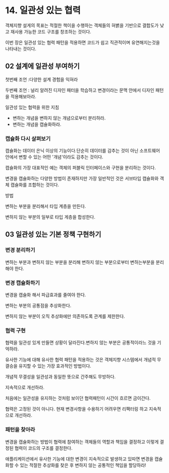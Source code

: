# 14. 일관성 있는 협력



객체지향 설게의 목표는 적절한 책이을 수행하는 객체들의 혀볅을 기반으로 결합도가 낮고 재사용 가능한 코드 구조를 창조하는 것이다.

이번 장은 일관성 있는 협력 패턴을 적용하면 코드가 쉽고 직관적이며 유연해지는것을 나타내는 것이다.



## 02 설계에 일관성 부여하기



첫번째 조언 :다양한 설계 경험을 익혀라

두번째 조언 : 널리 알려진 디자인 패터을 학습하고 변경이라는 문맥 안에서 디자인 패턴을 적용해보아라.





일관성 있는 협력을 위한 지침 

- 변하는 개념을 변하지 않는 개념으로부터 분리하라.
- 변하는 개념을 캡슐화하라.



### 캡슐화 다시 살펴보기



캡슐화는 데이터 은닉 이상의 기능이다.단순히 데이터를 감추는 것이 아닌 소프트웨어 안에서 변할 수 있는 어떤 '개념'이라도 감추는 것이다.

캡슐화의 가장 대표적인 예는 객체의 퍼블릭 인터페이스와 구현을 분리하는 것이다. 

변경을 캡슐화하는 다양한 방법이 존재하지만 가장 일반적인 것은 서브타입 캡슐화와 객체 캡슐화를 조합하는 것이다.



방법

변하는 부분을 분리해서 타입 계층을 만든다.

변하지 않는 부분의 일부로 타입 게층을 합성한다.



## 03 일관성 있는 기본 정책 구현하기



### 변경 분리하기

변하는 부분과 변하지 않는 부분을 분리해 변하지 않는 부분으로부터 변하는부분을 분리해야 한다.



### 변경 캡슐화하기

변경을 캡슐화 해서 파급효과를 줄여야 한다.

변하는 부분의 공통점을 추상화한다.

변하지 않는 부분이 오직 추상화에만 의존하도록 관계를 제한한다.



### 협력 구현

협력을 일관성 있게 만들면 상황이 달라진다.변하지 않는 부분은 공통적이라느 것을 기억하라.

유사한 기능에 대해 유사한 협력 패턴을 적용하는 것은 객체지향 시스템에서 개념적 무결승을 유지할 수 있는 가장 효과적인 방법이다.

개념적 무결성을 일관성과 동일한 뜻으로 간주해도 무방하다.



지속적으로 개선하라.

처음에는 일관성을 유지하는 것처럼 보이던 협력패턴이 시간이 흐르면 금이간다.

협력은 고정된 것이 아니다. 현재 변경사항을 수용하기 어려우면 리팩터링 하고 지속적으로 개선하라.



### 패턴을 찾아라

변경을 캡슐화하는 방법이 협력에 참여하는 객체들의 역할과 책임을 결정하고 이렇게 결정된 협력이 코드의 구조를 결정한다.

애플리케이션에서 유사한 기능에 대한 변경이 지속적으로 발생하고 있따면 변경을 캡슐화할 수 있는 적절한 추상화를 찾은 후 변하지 않는 공통적인 책임을 할당하라!



